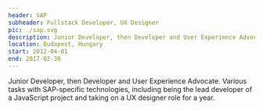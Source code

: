 ```yaml
---
header: SAP
subheader: Fullstack Developer, UX Designer
pic: ./sap.svg
description: Junior Developer, then Developer and User Experience Advocate. Various tasks with SAP-specific technologies, including being the lead developer of a JavaScript project and taking on a UX designer role for a year.
location: Budapest, Hungary
start: 2012-04-01
end: 2017-02-30
---
```


Junior Developer, then Developer and User Experience Advocate. Various tasks with SAP-specific technologies, including being the lead developer of a JavaScript project and taking on a UX designer role for a year.
